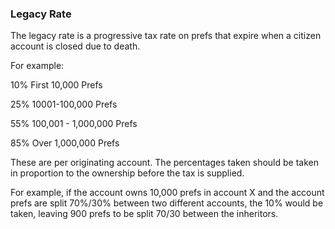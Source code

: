 ### Legacy Rate



The legacy rate is a progressive tax rate on prefs that expire when a citizen account is closed due to death.



For example:



10% First 10,000 Prefs

25% 10001-100,000 Prefs

55% 100,001 - 1,000,000 Prefs

85% Over 1,000,000 Prefs



These are per originating account. The percentages taken should be taken in proportion to the ownership before the tax is supplied.



For example, if the account owns 10,000 prefs in account X and the account prefs are split 70%/30% between two different accounts, the 10% would be taken, leaving 900 prefs to be split 70/30 between the inheritors.
